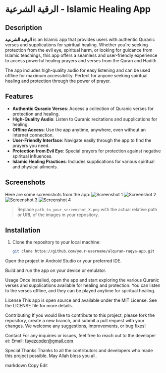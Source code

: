 # الرقية الشرعية - Islamic Healing App

## Description
**الرقية الشرعية** is an Islamic app that provides users with authentic Quranic verses and supplications for spiritual healing. Whether you're seeking protection from the evil eye, spiritual harm, or looking for guidance from Islamic teachings, this app offers a seamless and user-friendly experience to access powerful healing prayers and verses from the Quran and Hadith.

The app includes high-quality audio for easy listening and can be used offline for maximum accessibility. Perfect for anyone seeking spiritual healing and protection through the power of prayer.

## Features
- **Authentic Quranic Verses**: Access a collection of Quranic verses for protection and healing.
- **High-Quality Audio**: Listen to Quranic recitations and supplications for healing.
- **Offline Access**: Use the app anytime, anywhere, even without an internet connection.
- **User-Friendly Interface**: Navigate easily through the app to find the prayers you need.
- **Protection from Evil Eye**: Special prayers for protection against negative spiritual influences.
- **Islamic Healing Practices**: Includes supplications for various spiritual and physical ailments.

## Screenshots
Here are some screenshots from the app:
![Screenshot 1](https://github.com/fayezCoder/ruqyah_app/blob/main/screenshots/3.png)
![Screenshot 2](https://github.com/fayezCoder/ruqyah_app/blob/main/screenshots/4.png)
![Screenshot 3](https://github.com/fayezCoder/ruqyah_app/blob/main/screenshots/2.png)
![Screenshot 4](https://github.com/fayezCoder/ruqyah_app/blob/main/screenshots/1.png)

> Replace `path_to_your_screenshot_X.png` with the actual relative path or URL of the images in your repository.

## Installation
1. Clone the repository to your local machine:
   ```bash
   git clone https://github.com/your-username/alquran-ruqya-app.git
Open the project in Android Studio or your preferred IDE.

Build and run the app on your device or emulator.

Usage
Once installed, open the app and start exploring the various Quranic verses and supplications available for healing and protection. You can listen to the verses offline, and they can be played anytime for spiritual healing.

License
This app is open source and available under the MIT License. See the LICENSE file for more details.

Contributing
If you would like to contribute to this project, please fork the repository, create a new branch, and submit a pull request with your changes. We welcome any suggestions, improvements, or bug fixes!

Contact
For any inquiries or issues, feel free to reach out to the developer at:
Email: fayezcoder@gmail.com

Special Thanks
Thanks to all the contributors and developers who made this project possible. May Allah bless you all.

markdown
Copy
Edit
